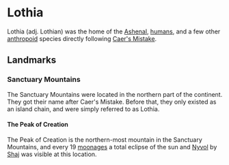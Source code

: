 # Lothia

<meta property="og:description" content="Lothia was the home of the Ashenal, humans, and a few other anthropoid species directly following Caer's Mistake.">

Lothia (adj. Lothian) was the home of the [Ashenal](../../inhabitants/anthropoids/ashenal.md), [humans](../../inhabitants/anthropoids/humans.md), and a few other [anthropoid](../../inhabitants/anthropoids/introduction.md) species directly following [Caer's Mistake](../../history/cataclysms/caers-mistake.md).

## Landmarks

### Sanctuary Mountains

The Sanctuary Mountains were located in the northern part of the continent. They got their name after Caer's Mistake. Before that, they only existed as an island chain, and were simply referred to as Lothia.

#### The Peak of Creation

The Peak of Creation is the northern-most mountain in the Sanctuary Mountains, and every 19 [moonages](../../calendar.md#lunar-cycles) a total eclipse of the sun and [Nyvol](../../system/moons/nyvol.md) by [Shaj](../../system/moons/shaj.md) was visible at this location.